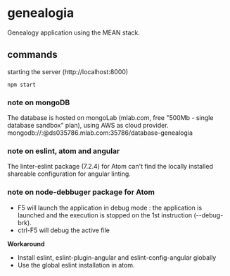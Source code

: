 # genealogia

Genealogy application using the MEAN stack.

## commands

starting the server (http://localhost:8000)

`npm start`

### note on mongoDB
The database is hosted on mongoLab (mlab.com, free "500Mb - single database sandbox" plan), using AWS as cloud provider.
 mongodb://<dbuser>:<dbpassword>@ds035786.mlab.com:35786/database-genealogia

### note on eslint, atom and angular
The linter-eslint package (7.2.4) for Atom can't find the locally installed shareable configuration for angular linting.

### note on node-debbuger package for Atom
 - F5 will launch the application in debug mode : the application is launched and the execution is stopped on the 1st instruction (--debug-brk). 
 - ctrl-F5 will debug the active file


**Workaround**
* Install eslint, eslint-plugin-angular and eslint-config-angular globally
* Use the global eslint installation in atom.  
